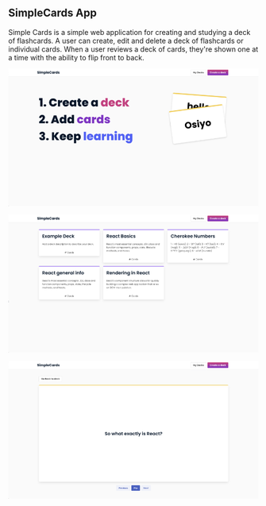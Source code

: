 ## SimpleCards App

Simple Cards is a simple web application for creating and studying a deck of flashcards. A user can create, edit and delete a deck of flashcards or individual cards. When a user reviews a deck of cards, they're shown one at a time with the ability to flip front to back.

![screenshot1](public/images/screenshot1.png)

![screenshot2](public/images/screenshot2.png)

![screenshot3](public/images/screenshot3.png)
